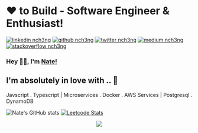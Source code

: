 
<!-- Don't remove this --- https://github.com/nch3ng -->

<!-- links to social media icons -->
<!-- no need to change these -->

<!-- icons  -->

[1.1]: https://github.com/nc-aura/nc-aura/blob/main/assets/icons/icons8-linkedin-48.png (linkedin icon with padding)
[2.1]: https://github.com/nc-aura/nc-aura/blob/main/assets/icons/icons8-github-48.png (github icon with padding)
[3.1]: https://github.com/nc-aura/nc-aura/blob/main/assets/icons/icons8-twitter-48.png (twitter icon with padding)
[4.1]: https://github.com/nc-aura/nc-aura/blob/main/assets/icons/icons8-medium-new-48.png (medium icon with padding)
[5.1]: https://github.com/nc-aura/nc-aura/blob/main/assets/icons/icons8-stack-overflow-48.png (stackoverflow icon with padding)

<!-- links to my social media accounts -->

[1]: https://www.linkedin.com/in/nate-cheng/
[2]: https://github.com/nch3ng
[3]: https://twitter.com/NateC33
[4]: https://medium.com/@natecheng
[5]: https://stackoverflow.com/users/5067344/nate-cheng

<!-- Don't remove this --- https://github.com/nch3ng -->

# ❤ to Build - Software Engineer & Enthusiast!

<!-- section - intro -->

<!-- section - social media icons -->

[![linkedin nch3ng][1.1]][1]
[![github nch3ng][2.1]][2]
[![twitter nch3ng][3.1]][3]
[![medium nch3ng][4.1]][4]
[![stackoverflow nch3ng][5.1]][5]

<!-- section - social media icons -->

### Hey 👋🏽, I'm [Nate!](https://www.natecheng.me) 

<!-- section - skills -->

## I'm absolutely in love with .. 💖

Javscript . Typescript | Microservices . Docker . AWS Services | Postgresql . DynamoDB

![Nate's GitHub stats](https://github-readme-stats.vercel.app/api?username=nch3ng)
[![Leetcode Stats](https://leetcard.jacoblin.cool/nate10)](https://leetcode.com/nate10)
<!--
## Without a doubt .. 💯

🦄 &nbsp; I love _CODING_

👨‍💻   &nbsp;&nbsp;I _BUILD_ resilient apps & services

-->

<p align='center'>
<img align='center' src="https://visitor-badge.glitch.me/badge?page_id=nch3ng.visitor-badge">
<p/>
